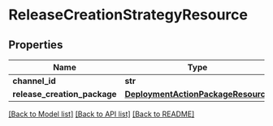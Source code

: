 # ReleaseCreationStrategyResource

## Properties
Name | Type | Description | Notes
------------ | ------------- | ------------- | -------------
**channel_id** | **str** |  | [optional] 
**release_creation_package** | [**DeploymentActionPackageResource**](DeploymentActionPackageResource.md) |  | [optional] 

[[Back to Model list]](../README.md#documentation-for-models) [[Back to API list]](../README.md#documentation-for-api-endpoints) [[Back to README]](../README.md)

